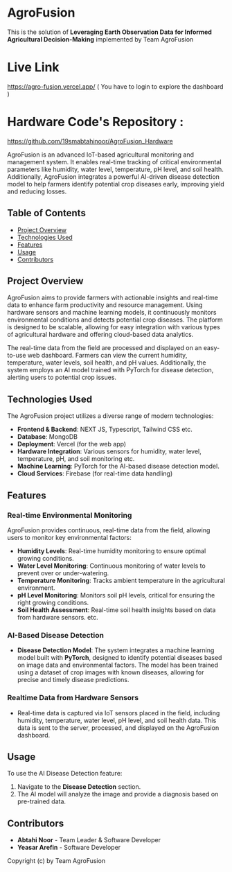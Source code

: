 # AgroFusion
This is the solution of **Leveraging Earth Observation Data for Informed Agricultural Decision-Making** implemented by Team AgroFusion

# Live Link  
https://agro-fusion.vercel.app/        ( You have to login to explore the dashboard )

# Hardware Code's Repository : 
https://github.com/19smabtahinoor/AgroFusion_Hardware 


AgroFusion is an advanced IoT-based agricultural monitoring and management system. It enables real-time tracking of critical environmental parameters like humidity, water level, temperature, pH level, and soil health. Additionally, AgroFusion integrates a powerful AI-driven disease detection model to help farmers identify potential crop diseases early, improving yield and reducing losses.

## Table of Contents
- [Project Overview](#project-overview)
- [Technologies Used](#technologies-used)
- [Features](#features)
- [Usage](#usage)
- [Contributors](#contributors)

## Project Overview
AgroFusion aims to provide farmers with actionable insights and real-time data to enhance farm productivity and resource management. Using hardware sensors and machine learning models, it continuously monitors environmental conditions and detects potential crop diseases. The platform is designed to be scalable, allowing for easy integration with various types of agricultural hardware and offering cloud-based data analytics.

The real-time data from the field are processed and displayed on an easy-to-use web dashboard. Farmers can view the current humidity, temperature, water levels, soil health, and pH values. Additionally, the system employs an AI model trained with PyTorch for disease detection, alerting users to potential crop issues.

## Technologies Used
The AgroFusion project utilizes a diverse range of modern technologies:
- **Frontend & Backend**: NEXT JS, Typescript, Tailwind CSS etc.
- **Database**: MongoDB
- **Deployment**: Vercel (for the web app)
- **Hardware Integration**: Various sensors for humidity, water level, temperature, pH, and soil monitoring etc.
- **Machine Learning**: PyTorch for the AI-based disease detection model.
- **Cloud Services**: Firebase (for real-time data handling)

## Features
### Real-time Environmental Monitoring
AgroFusion provides continuous, real-time data from the field, allowing users to monitor key environmental factors:
- **Humidity Levels**: Real-time humidity monitoring to ensure optimal growing conditions.
- **Water Level Monitoring**: Continuous monitoring of water levels to prevent over or under-watering.
- **Temperature Monitoring**: Tracks ambient temperature in the agricultural environment.
- **pH Level Monitoring**: Monitors soil pH levels, critical for ensuring the right growing conditions.
- **Soil Health Assessment**: Real-time soil health insights based on data from hardware sensors.
 etc.

### AI-Based Disease Detection
- **Disease Detection Model**: The system integrates a machine learning model built with **PyTorch**, designed to identify potential diseases based on image data and environmental factors. The model has been trained using a dataset of crop images with known diseases, allowing for precise and timely disease predictions.
  
### Realtime Data from Hardware Sensors
- Real-time data is captured via IoT sensors placed in the field, including humidity, temperature, water level, pH level, and soil health data. This data is sent to the server, processed, and displayed on the AgroFusion dashboard.


## Usage
To use the AI Disease Detection feature:
1. Navigate to the **Disease Detection** section.
3. The AI model will analyze the image and provide a diagnosis based on pre-trained data.

## Contributors
- **Abtahi Noor** - Team Leader & Software Developer
- **Yeasar Arefin** - Software Developer


Copyright (c) by Team AgroFusion
